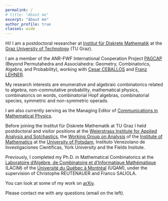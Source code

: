 ```yaml
---
permalink: /
# title: "About me"
excerpt: "About me"
author_profile: true
classes: wide
---
```


Hi! I am a postdoctoral researcher at [Institut für Diskrete Mathematik](https://www.math.tugraz.at/idm/) at the [Graz University of Technology](https://www.tugraz.at/home) (TU Graz).

I am a member of the ANR-FWF International Cooperation Project [PAGCAP](https://pagcap.lisn.upsaclay.fr/) (Beyond Permutahedra and Associahedra: Geometry, Combinatorics, Algebra, and Probability), working with [Cesar CEBALLOS](http://www.geometrie.tugraz.at/ceballos/index.html) and [Franz LEHNER](https://www.math.tugraz.at/~lehner/).

My research interests are enumerative and algebraic combinatorics related to algebra, non-commutative probability, mathematical physics, combinatorics on words, combinatorial Hopf algebras, combinatorial species, symmetric and non-symmetric operads.

I am also currently serving as the Managing Editor of [Communications in Mathematical Physics](https://www.springer.com/journal/220/updates).

<!---
I am a scientific dissemination enthusiast, interested to develop learning communities that reinforce students’ self-identity as scientists, specially in Latin America.
-->

Before joining the Institut für Diskrete Mathematik at TU Graz I held postdoctoral and visitor positions at the [Weierstrass Institute for Applied Analysis and Sotchastics](https://www.wias-berlin.de/), the [Working Group on Analysis](https://www.math.uni-potsdam.de/en/professuren/translate-to-english-analysis) of the [Institute of Mathematics](https://www.math.uni-potsdam.de/en/) at the [University of Potsdam](https://www.uni-potsdam.de/en/), Instituto Venezolano de Investigaciones Científicas, York University and the Fields Insitute. 

Previously, I completed my Ph.D. in Mathematical Combinatorics at the [Laboratoire d’Algèbre, de Combinatoire et d’Informatique Mathématique](https://lacim.uqam.ca) (LACIM) of the [Université du Québec à Montréal](https://uqam.ca/) (UQAM), under the supervision of Christophe REUTENAUER and Franco SALIOLA.

You can look at some of my work on [arXiv](https://arxiv.org/search/?query=yannic+vargas&searchtype=all&source=header).

Please contact me with any questions (email on the left).
